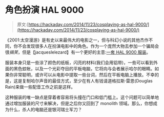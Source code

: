# 角色扮演 HAL 9000

> 原文:[https://hackaday.com/2014/11/23/cosplaying-as-hal-9000/](https://hackaday.com/2014/11/23/cosplaying-as-hal-9000/)

《2001:太空漫游》是有史以来最伟大的电影之一，但与科幻小说的其他杰作不同，你不会发现很多人在扮演电影中的角色。作为一个庞然大物去参加一个骗局会很*搞笑*，但是【jacqueslelezard】有一个更好的主意:[一套 HAL 9000 服装](http://www.instructables.com/id/Hal-9000-cosplay/)。

服装本身只是一些涂了颜色的纸板，闪亮的材料(我们会用铝带)，一些可以看到外面的黑色蚊帐，以及一个光彩夺目的平板电脑，它将向与会者展示哈尔的眼睛。如果你非常聪明，或许可以从电影中提取一些台词，然后在平板电脑上播放。不幸的是，这是复制哈尔声音的最佳方式，至少在有人有钱请道格拉斯·雷恩(Douglas Rain)来做一些配音工作之前是这样。

这种服装的唯一缺点是穿着者容易将头撞在门口和低门槛上。这个问题可以简单地通过增加服装的尺寸来解决，但是之后你又回到了 monolith 领域。那么，你想成为什么，杀人的电脑还是银河瑞士军刀？